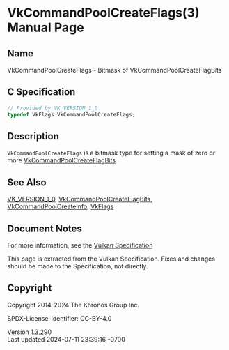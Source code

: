 # VkCommandPoolCreateFlags(3) Manual Page

## Name

VkCommandPoolCreateFlags - Bitmask of VkCommandPoolCreateFlagBits



## <a href="#_c_specification" class="anchor"></a>C Specification

``` c
// Provided by VK_VERSION_1_0
typedef VkFlags VkCommandPoolCreateFlags;
```

## <a href="#_description" class="anchor"></a>Description

`VkCommandPoolCreateFlags` is a bitmask type for setting a mask of zero
or more [VkCommandPoolCreateFlagBits](https://registry.khronos.org/vulkan/specs/1.3-extensions/man/html/VkCommandPoolCreateFlagBits.html).

## <a href="#_see_also" class="anchor"></a>See Also

[VK_VERSION_1_0](https://registry.khronos.org/vulkan/specs/1.3-extensions/man/html/VK_VERSION_1_0.html),
[VkCommandPoolCreateFlagBits](https://registry.khronos.org/vulkan/specs/1.3-extensions/man/html/VkCommandPoolCreateFlagBits.html),
[VkCommandPoolCreateInfo](https://registry.khronos.org/vulkan/specs/1.3-extensions/man/html/VkCommandPoolCreateInfo.html),
[VkFlags](https://registry.khronos.org/vulkan/specs/1.3-extensions/man/html/VkFlags.html)

## <a href="#_document_notes" class="anchor"></a>Document Notes

For more information, see the <a
href="https://registry.khronos.org/vulkan/specs/1.3-extensions/html/vkspec.html#VkCommandPoolCreateFlags"
target="_blank" rel="noopener">Vulkan Specification</a>

This page is extracted from the Vulkan Specification. Fixes and changes
should be made to the Specification, not directly.

## <a href="#_copyright" class="anchor"></a>Copyright

Copyright 2014-2024 The Khronos Group Inc.

SPDX-License-Identifier: CC-BY-4.0

Version 1.3.290  
Last updated 2024-07-11 23:39:16 -0700
